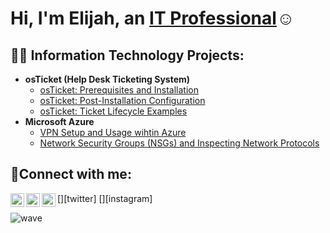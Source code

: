 <h1>Hi, I'm Elijah, an <a href="https://linkedin.com/in/elijah-winfield-a42014252">IT Professional</a>☺</h1>

<h2>👨‍💻 Information Technology Projects:</h2>

- <b>osTicket (Help Desk Ticketing System)</b>
  - [osTicket: Prerequisites and Installation](https://github.com/ElijahWinfield/osticket-prereqs)
  - [osTicket: Post-Installation Configuration](https://github.com/ElijahWinfield/post-install-config)
  - [osTicket: Ticket Lifecycle Examples](https://github.com/ElijahWinfield/ticket-lifecycle)
- <b>Microsoft Azure</b>
  - [VPN Setup and Usage wihtin Azure](https://github.com/ElijahWinfield/vpn-setup)
  - [Network Security Groups (NSGs) and Inspecting Network Protocols](https://github.com/ElijahWinfield/azure-network-protocols)

<h2>🤳Connect with me:</h2>

[<img align="left" alt="Josh | Twitter" width="22px" src="https://cdn.jsdelivr.net/npm/simple-icons@v3/icons/twitter.svg" />][twitter]
[<img align="left" alt="Josh | LinkedIn" width="22px" src="https://cdn.jsdelivr.net/npm/simple-icons@v3/icons/linkedin.svg" />][linkedin]
[<img align="left" alt="Josh | Instagram" width="22px" src="https://cdn.jsdelivr.net/npm/simple-icons@v3/icons/instagram.svg" />][instagram]

![wave](https://github.com/ElijahWinfield/ElijahWinfield/assets/137648588/2f98d881-e618-4091-b3c8-fb7827b40daf)

[linkedin]: https://linkedin.com/in/elijah-winfield-a42014252

